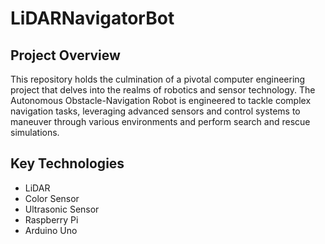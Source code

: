 # LiDARNavigatorBot

## Project Overview

This repository holds the culmination of a pivotal computer engineering project that delves into the realms of robotics and sensor technology. The Autonomous Obstacle-Navigation Robot is engineered to tackle complex navigation tasks, leveraging advanced sensors and control systems to maneuver through various environments and perform search and rescue simulations.

## Key Technologies

- LiDAR
- Color Sensor
- Ultrasonic Sensor
- Raspberry Pi
- Arduino Uno

